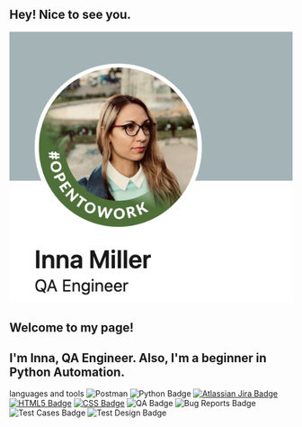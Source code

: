 ## Hey! Nice to see you.
![Header](https://github.com/inescence/Inna_Miller/blob/main/assets/Inna%20Miller.png)

## Welcome to my page!
## I'm Inna, QA Engineer. Also, I'm a beginner in Python Automation.


languages and tools
![Postman](https://img.shields.io/badge/-Postman-FF6C37?style=flat-square&logo=postman&logoColor=white)
![Python Badge](https://img.shields.io/badge/-Python-3776AB?style=flat-square&logo=python&logoColor=white)
[![Atlassian Jira Badge](https://img.shields.io/badge/-Atlassian%20Jira-0052CC?style=flat-square&logo=Jira%20Software&logoColor=white)](https://www.atlassian.com/software/jira)
[![HTML5 Badge](https://img.shields.io/badge/-HTML5-E34F26?style=flat-square&logo=html5&logoColor=white)](https://developer.mozilla.org/en-US/docs/Web/Guide/HTML/HTML5)
[![CSS Badge](https://img.shields.io/badge/-CSS-1572B6?style=flat-square&logo=css3&logoColor=white)](https://developer.mozilla.org/en-US/docs/Web/CSS)
![QA Badge](https://img.shields.io/badge/-QA-9B9B9B?style=flat-square)
![Bug Reports Badge](https://img.shields.io/badge/-Bug%20Reports-DC143C?style=flat-square)
![Test Cases Badge](https://img.shields.io/badge/-Test%20Cases-6C63FF?style=flat-square)
![Test Design Badge](https://img.shields.io/badge/-Test%20Design-008B8B?style=flat-square)
